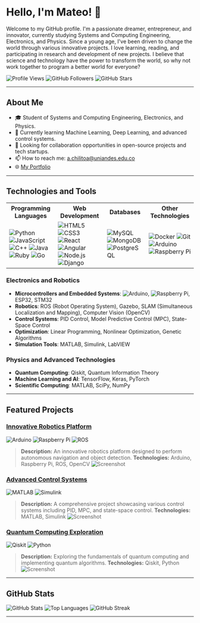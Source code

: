 # Hello, I'm Mateo! 👋

Welcome to my GitHub profile. I'm a passionate dreamer, entrepreneur, and innovator, currently studying Systems and Computing Engineering, Electronics, and Physics. Since a young age, I've been driven to change the world through various innovative projects. I love learning, reading, and participating in research and development of new projects. I believe that science and technology have the power to transform the world, so why not work together to program a better world for everyone?

![Profile Views](https://komarev.com/ghpvc/?username=Mateo2141&style=flat-square)
![GitHub Followers](https://img.shields.io/github/followers/Mateo2141?label=Followers&style=social)
![GitHub Stars](https://img.shields.io/github/stars/Mateo2141?label=Stars&style=social)

---

## About Me

- 🎓 Student of Systems and Computing Engineering, Electronics, and Physics.
- 🌱 Currently learning Machine Learning, Deep Learning, and advanced control systems.
- 💼 Looking for collaboration opportunities in open-source projects and tech startups.
- 📫 How to reach me: [a.chilitoa@uniandes.edu.co](mailto:a.chilitoa@uniandes.edu.co)
- 🌐 [My Portfolio](https://my-portfolio.com)

---
## Technologies and Tools

<table>
  <tr>
    <th>Programming Languages</th>
    <th>Web Development</th>
    <th>Databases</th>
    <th>Other Technologies</th>
  </tr>
  <tr>
    <td>
      <img src="https://img.shields.io/badge/-Python-3776AB?logo=python&logoColor=white&style=flat" alt="Python"/>
      <img src="https://img.shields.io/badge/-JavaScript-F7DF1E?logo=javascript&logoColor=black&style=flat" alt="JavaScript"/>
      <img src="https://img.shields.io/badge/-C++-00599C?logo=c%2B%2B&logoColor=white&style=flat" alt="C++"/>
      <img src="https://img.shields.io/badge/-Java-007396?logo=java&logoColor=white&style=flat" alt="Java"/>
      <img src="https://img.shields.io/badge/-Ruby-CC342D?logo=ruby&logoColor=white&style=flat" alt="Ruby"/>
      <img src="https://img.shields.io/badge/-Go-00ADD8?logo=go&logoColor=white&style=flat" alt="Go"/>
    </td>
    <td>
      <img src="https://img.shields.io/badge/-HTML5-E34F26?logo=html5&logoColor=white&style=flat" alt="HTML5"/>
      <img src="https://img.shields.io/badge/-CSS3-1572B6?logo=css3&logoColor=white&style=flat" alt="CSS3"/>
      <img src="https://img.shields.io/badge/-React-61DAFB?logo=react&logoColor=black&style=flat" alt="React"/>
      <img src="https://img.shields.io/badge/-Angular-DD0031?logo=angular&logoColor=white&style=flat" alt="Angular"/>
      <img src="https://img.shields.io/badge/-Node.js-339933?logo=node.js&logoColor=white&style=flat" alt="Node.js"/>
      <img src="https://img.shields.io/badge/-Django-092E20?logo=django&logoColor=white&style=flat" alt="Django"/>
    </td>
    <td>
      <img src="https://img.shields.io/badge/-MySQL-4479A1?logo=mysql&logoColor=white&style=flat" alt="MySQL"/>
      <img src="https://img.shields.io/badge/-MongoDB-47A248?logo=mongodb&logoColor=white&style=flat" alt="MongoDB"/>
      <img src="https://img.shields.io/badge/-PostgreSQL-336791?logo=postgresql&logoColor=white&style=flat" alt="PostgreSQL"/>
    </td>
    <td>
      <img src="https://img.shields.io/badge/-Docker-2496ED?logo=docker&logoColor=white&style=flat" alt="Docker"/>
      <img src="https://img.shields.io/badge/-Git-F05032?logo=git&logoColor=white&style=flat" alt="Git"/>
      <img src="https://img.shields.io/badge/-Arduino-00979D?logo=arduino&logoColor=white&style=flat" alt="Arduino"/>
      <img src="https://img.shields.io/badge/-Raspberry%20Pi-A22846?logo=raspberry-pi&logoColor=white&style=flat" alt="Raspberry Pi"/>
    </td>
  </tr>
</table>

### Electronics and Robotics
- **Microcontrollers and Embedded Systems**: ![Arduino](https://img.shields.io/badge/-Arduino-00979D?logo=arduino&logoColor=white&style=flat), ![Raspberry Pi](https://img.shields.io/badge/-Raspberry%20Pi-A22846?logo=raspberry-pi&logoColor=white&style=flat), ESP32, STM32
- **Robotics**: ROS (Robot Operating System), Gazebo, SLAM (Simultaneous Localization and Mapping), Computer Vision (OpenCV)
- **Control Systems**: PID Control, Model Predictive Control (MPC), State-Space Control
- **Optimization**: Linear Programming, Nonlinear Optimization, Genetic Algorithms
- **Simulation Tools**: MATLAB, Simulink, LabVIEW

### Physics and Advanced Technologies
- **Quantum Computing**: Qiskit, Quantum Information Theory
- **Machine Learning and AI**: TensorFlow, Keras, PyTorch
- **Scientific Computing**: MATLAB, SciPy, NumPy

---

## Featured Projects

### [Innovative Robotics Platform](https://github.com/Mateo2141/innovative-robotics-platform)
![Arduino](https://img.shields.io/badge/Arduino-00979D?style=flat&logo=arduino&logoColor=white) ![Raspberry Pi](https://img.shields.io/badge/Raspberry%20Pi-A22846?style=flat&logo=raspberry-pi&logoColor=white) ![ROS](https://img.shields.io/badge/ROS-22314E?style=flat&logo=ros&logoColor=white)
> **Description:** An innovative robotics platform designed to perform autonomous navigation and object detection.
> **Technologies:** Arduino, Raspberry Pi, ROS, OpenCV
> ![Screenshot](path/to/screenshot1.png)

### [Advanced Control Systems](https://github.com/Mateo2141/advanced-control-systems)
![MATLAB](https://img.shields.io/badge/MATLAB-0076A8?style=flat&logo=mathworks&logoColor=white) ![Simulink](https://img.shields.io/badge/Simulink-0076A8?style=flat&logo=mathworks&logoColor=white)
> **Description:** A comprehensive project showcasing various control systems including PID, MPC, and state-space control.
> **Technologies:** MATLAB, Simulink
> ![Screenshot](path/to/screenshot2.png)

### [Quantum Computing Exploration](https://github.com/Mateo2141/quantum-computing-exploration)
![Qiskit](https://img.shields.io/badge/Qiskit-6929C4?style=flat&logo=IBM&logoColor=white) ![Python](https://img.shields.io/badge/Python-3776AB?style=flat&logo=python&logoColor=white)
> **Description:** Exploring the fundamentals of quantum computing and implementing quantum algorithms.
> **Technologies:** Qiskit, Python
> ![Screenshot](path/to/screenshot3.png)

---

## GitHub Stats

![GitHub Stats](https://github-readme-stats.vercel.app/api?username=Mateo2141&show_icons=true&theme=radical)
![Top Languages](https://github-readme-stats.vercel.app/api/top-langs/?username=Mateo2141&layout=compact&theme=radical)
![GitHub Streak](https://github-readme-streak-stats.herokuapp.com/?user=Mateo2141&theme=radical)

---
